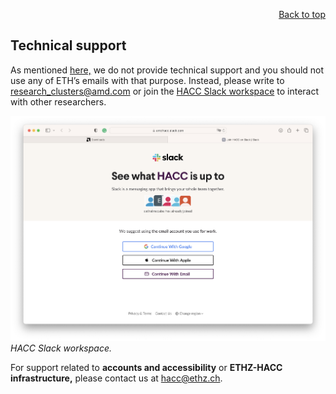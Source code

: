 <div id="readme" class="Box-body readme blob js-code-block-container">
<article class="markdown-body entry-content p-3 p-md-6" itemprop="text">
<p align="right">
<a href="https://github.com/fpgasystems/hacc#--heterogenous-accelerated-compute-cluster">Back to top</a>
</p>

# Technical support

As mentioned [here,](https://www.xilinx.com/member/xup_research_clusters.html) we do not provide technical support and you should not use any of ETH’s emails with that purpose. Instead, please write to [research_clusters@amd.com](mailto:research_clusters@amd.com) or join the [HACC Slack workspace](https://join.slack.com/t/amdhacc/shared_invite/zt-1kcx60g41-0PRQUtlpmw7CGeRfwxtyXA) to interact with other researchers. 

![HACC Slack workspace.](../imgs/slack.png "HACC Slack workspace.")
*HACC Slack workspace.*

For support related to **accounts and accessibility** or **ETHZ-HACC infrastructure,** please contact us at [hacc@ethz.ch](hacc@ethz.ch). 